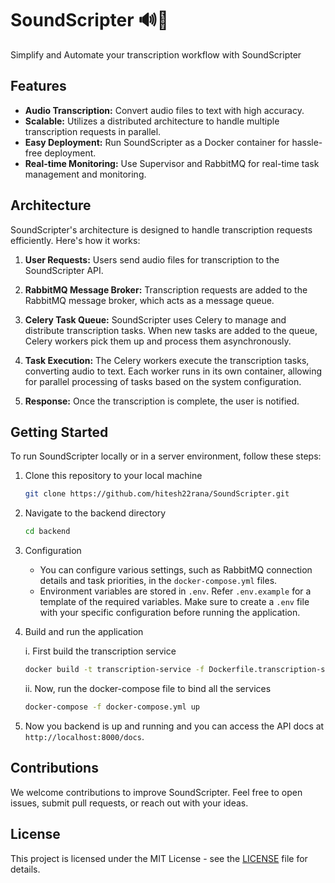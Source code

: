 # SoundScripter 🔊📝

Simplify and Automate your transcription workflow with SoundScripter

## Features

-   **Audio Transcription:** Convert audio files to text with high accuracy.
-   **Scalable:** Utilizes a distributed architecture to handle multiple transcription requests in parallel.
-   **Easy Deployment:** Run SoundScripter as a Docker container for hassle-free deployment.
-   **Real-time Monitoring:** Use Supervisor and RabbitMQ for real-time task management and monitoring.

## Architecture

SoundScripter's architecture is designed to handle transcription requests efficiently. Here's how it works:

1. **User Requests:** Users send audio files for transcription to the SoundScripter API.

2. **RabbitMQ Message Broker:** Transcription requests are added to the RabbitMQ message broker, which acts as a message queue.

3. **Celery Task Queue:** SoundScripter uses Celery to manage and distribute transcription tasks. When new tasks are added to the queue, Celery workers pick them up and process them asynchronously.

4. **Task Execution:** The Celery workers execute the transcription tasks, converting audio to text. Each worker runs in its own container, allowing for parallel processing of tasks based on the system configuration.

5. **Response:** Once the transcription is complete, the user is notified.

## Getting Started

To run SoundScripter locally or in a server environment, follow these steps:

1. Clone this repository to your local machine

    ```bash
    git clone https://github.com/hitesh22rana/SoundScripter.git
    ```

2. Navigate to the backend directory

    ```bash
    cd backend
    ```

3. Configuration

    - You can configure various settings, such as RabbitMQ connection details and task priorities, in the `docker-compose.yml` files.
    - Environment variables are stored in `.env`. Refer `.env.example` for a template of the required variables. Make sure to create a `.env` file with your specific configuration before running the application.

4. Build and run the application

    i. First build the transcription service

    ```bash
    docker build -t transcription-service -f Dockerfile.transcription-service
    ```

    ii. Now, run the docker-compose file to bind all the services

    ```bash
    docker-compose -f docker-compose.yml up
    ```

5. Now you backend is up and running and you can access the API docs at `http://localhost:8000/docs`.

## Contributions

We welcome contributions to improve SoundScripter. Feel free to open issues, submit pull requests, or reach out with your ideas.

## License

This project is licensed under the MIT License - see the [LICENSE](LICENSE) file for details.
